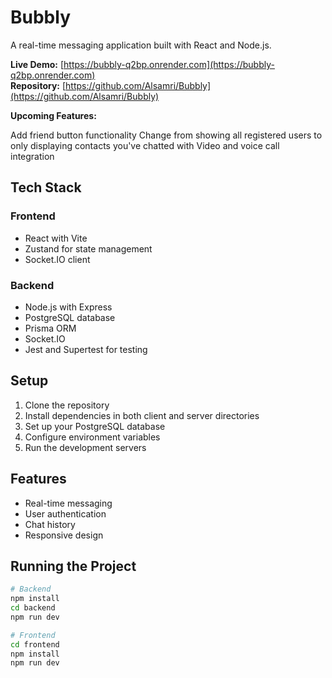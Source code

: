 # Bubbly

A real-time messaging application built with React and Node.js.

**Live Demo:** [https://bubbly-q2bp.onrender.com](https://bubbly-q2bp.onrender.com)  
**Repository:** [https://github.com/Alsamri/Bubbly](https://github.com/Alsamri/Bubbly)

**Upcoming Features:**

Add friend button functionality
Change from showing all registered users to only displaying contacts you've chatted with
Video and voice call integration

## Tech Stack

### Frontend
- React with Vite
- Zustand for state management
- Socket.IO client

### Backend
- Node.js with Express
- PostgreSQL database
- Prisma ORM
- Socket.IO
- Jest and Supertest for testing

## Setup

1. Clone the repository
2. Install dependencies in both client and server directories
3. Set up your PostgreSQL database
4. Configure environment variables
5. Run the development servers

## Features

- Real-time messaging
- User authentication
- Chat history
- Responsive design

## Running the Project

```bash
# Backend
npm install
cd backend
npm run dev

# Frontend
cd frontend
npm install
npm run dev
```
